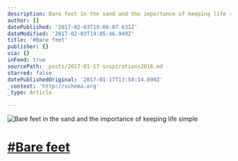 ```yaml
---
description: Bare feet in the sand and the importance of keeping life simple
author: []
datePublished: '2017-02-03T19:06:07.631Z'
dateModified: '2017-02-03T19:05:46.949Z'
title: '#Bare feet'
publisher: {}
via: {}
inFeed: true
sourcePath: _posts/2017-01-17-inspirations2016.md
starred: false
datePublishedOriginal: '2017-01-17T13:58:14.699Z'
_context: 'http://schema.org'
_type: Article

---
```

![Bare feet in the sand and the importance of keeping life simple](https://the-grid-user-content.s3-us-west-2.amazonaws.com/27fc9493-c04c-4d2c-b768-55f272b0f8f3.jpg)

# [\#Bare feet][0]

[0]: https://twitter.com/#!/search?q=%23Inspirations2016